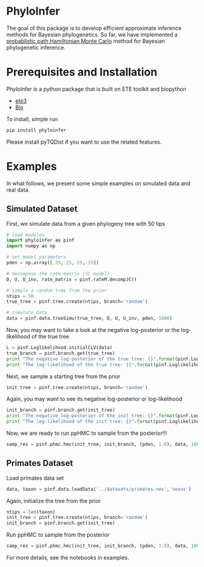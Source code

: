 # PhyloInfer

The goal of this package is to develop efficient approximate inference methods for Bayesian phylogenetics. So far, 
we have implemented a [probablistic path Hamiltonian Monte Carlo](https://arxiv.org/abs/1702.07814) method for Bayesian phylogenetic inference.


# Prerequisites and Installation

PhyloInfer is a python package that is built on ETE toolkit and biopython

* [ete3](http://etetoolkit.org)
* [Bio](http://biopython.org)

To install, simple run
```sh
pip install phyloinfer
```
Please install pyTQDist if you want to use the related features.

# Examples

In what follows, we present some simple examples on simulated data and real data. 

## Simulated Dataset

First, we simulate data from a given phylogeny tree with 50 tips

```python
# load modules
import phyloinfer as pinf
import numpy as np

# set model parameters
pden = np.array([.25,.25,.25,.25])

# decompose the rate matrix (JC model)
D, U, U_inv, rate_matrix = pinf.rateM.decompJC()

# sample a random tree from the prior
ntips = 50
true_tree = pinf.tree.create(ntips, branch='random')

# simulate Data
data = pinf.data.treeSimu(true_tree, D, U, U_inv, pden, 1000)
```

Now, you may want to take a look at the negative log-posterior or the log-likelihood of the true tree

```python
L = pinf.Loglikelihood.initialCLV(data)
true_branch = pinf.branch.get(true_tree)
print "The negative log-posterior of the true tree: {}".format(pinf.Logposterior.Logpost(true_tree, true_branch, D, U, U_inv, pden, L))
print "The log-likelihood of the true tree: {}".format(pinf.Loglikelihood.phyloLoglikelihood(true_tree, true_branch, D, U, U_inv, pden, L))
```

Next, we sample a starting tree from the prior

```python
init_tree = pinf.tree.create(ntips, branch='random')
```

Again, you may want to see its negative log-posterior or log-likelihood

```python
init_branch = pinf.branch.get(init_tree)
print "The negative log-posterior of the init tree: {}".format(pinf.Logposterior.Logpost(init_tree, init_branch, D, U, U_inv, pden, L))
print "The log-likelihood of the init tree: {}".format(pinf.Loglikelihood.phyloLoglikelihood(init_tree, init_branch, D, U, U_inv, pden, L))
```

Now, we are ready to run ppHMC to sample from the posterior!!!

```python
samp_res = pinf.phmc.hmc(init_tree, init_branch, (pden, 1.0), data, 100, 0.001, 100, subModel='JC', surrogate=True,  burnin_frac=0.2, adap_stepsz_rate = 0.4, delta=0.002, monitor_event=True, printfreq=50)
```

## Primates Dataset

Load primates data set

```python
data, taxon = pinf.data.loadData('../datasets/primates.nex','nexus')
```

Again, initialize the tree from the prior

```python
ntips = len(taxon)
init_tree = pinf.tree.create(ntips, branch='random')
init_branch = pinf.branch.get(init_tree)
```

Run ppHMC to sample from the posterior

```python
samp_res = pinf.phmc.hmc(init_tree, init_branch, (pden, 1.0), data, 100, 0.004, 100, subModel='JC', surrogate=True, burnin_frac=0.5, delta=0.008, adap_stepsz_rate=0.8, printfreq=20)
```

For more details, see the notebooks in examples.
